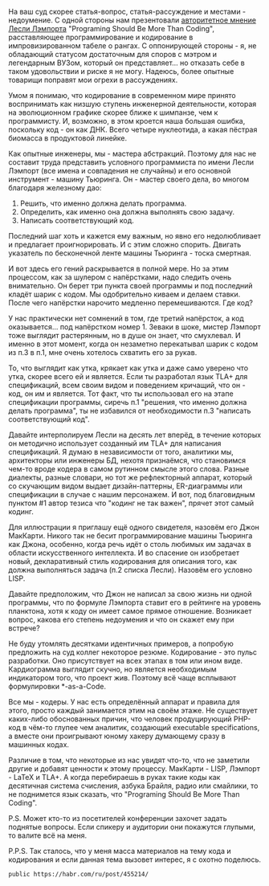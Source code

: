 На ваш суд скорее статья-вопрос, статья-рассуждение и местами - недоумение. С
одной стороны нам презентовали
[авторитетное мнение Лесли Лэмпорта](https://habr.com/ru/company/jugru/blog/454898/)
"Programing Should Be More Than Coding", расставляющее программирование и
кодирование в импровизированном табеле о рангах. С оппонирующей стороны - я, не
обладающий статусом достаточным для споров с мэтром и легендарным ВУЗом, который
он представляет... но отказать себе в таком удовольствии и риске я не могу.
Надеюсь, более опытные товарищи поправят мои огрехи в рассуждениях.

Умом я понимаю, что кодирование в современном мире принято воспринимать как
низшую ступень инженерной деятельности, которая на эволюционном графике скорее
ближе к шимпанзе, чем к программисту. И, возможно, в этом кроется наша большая
ошибка, поскольку код - он как ДНК. Всего четыре нуклеотида, а какая пёстрая
биомасса в продуктовой линейке.

Как опытные инженеры, мы - мастера абстракций. Поэтому для нас не составит труда
представить условного программиста по имени Лесли Лэмпорт (все имена и
совпадения не случайны) и его основной инструмент - машину Тьюринга. Он - мастер
своего дела, во многом благодаря железному дао:

1. Решить, что именно должна делать программа.
2. Определить, как именно она должна выполнять свою задачу.
3. Написать соответствующий код.

Последний шаг хоть и кажется ему важным, но явно его недолюбливает и предлагает
проигнорировать. И с этим сложно спорить. Двигать указатель по бесконечной ленте
машины Тьюринга - тоска смертная.

И вот здесь его гений раскрывается в полной мере. Но за этим процессом, как за
шулером с напёрстками, надо следить очень внимательно. Он берет три пункта своей
программы и под последний кладёт шарик с кодом. Мы одобрительно киваем и делаем
ставки. После чего напёрстки нарочито медленно перемешиваются. Где код?

У нас практически нет сомнений в том, где третий напёрсток, а код оказывается...
под напёрстком номер 1. Зеваки в шоке, мистер Лэмпорт тоже выглядит растерянным,
но в душе он знает, что смухлевал. И именно в этот момент, когда он незаметно
перекатывал шарик с кодом из п.3 в п.1, мне очень хотелось схватить его за
рукав.

То, что выглядит как утка, крякает как утка и даже само уверено что утка, скорее
всего ей и является. Если ты разработал язык TLA+ для спецификаций, всем своим
видом и поведением кричащий, что он - код, он им и является. Тот факт, что ты
использовал его на этапе спецификации программы, сиречь п.1 "решения, что именно
должна делать программа", ты не избавился от необходимости п.3 "написать
соответствующий код".

Давайте интерполируем Лесли на десять лет вперёд, в течение которых он методично
использует созданный им TLA+ для написания спецификаций. Я думаю в независимости
от того, аналитики мы, архитекторы или инженеры БД, нехотя признаёмся, что
становимся чем-то вроде кодера в самом рутинном смысле этого слова. Разные
диалекты, разные словари, но тот же рефлекторный аппарат, который со скучающим
видом выдает дизайн-паттерны, ER-диаграммы или спецификации в случае с нашим
персонажем. И вот, под благовидным пунктом #1 автор тезиса что "кодинг не так
важен", прячет этот самый кодинг.

Для иллюстрации я приглашу ещё одного свидетеля, назовём его Джон МакКарти.
Никого так не бесит программирование машины Тьюринга как Джона, особенно, когда
речь идёт о столь любимых им задачах в области искусственного интеллекта. И во
спасение он изобретает новый, декларативный стиль кодирования для описания того,
как должна выполняться задача (п.2 списка Лесли). Назовём его условно LISP.

Давайте предположим, что Джон не написал за свою жизнь ни одной программы, что
по формуле Лэмпорта ставит его в рейтинге на уровень планктона, хотя к коду он
имеет самое прямое отношение. Возникает вопрос, какова его степень недоумения и
что он скажет ему при встрече?

Не буду утомлять десятками идентичных примеров, а попробую предложить на суд
коллег некоторое резюме. Кодирование - это пульс разработки. Оно присутствует на
всех этапах в том или ином виде. Кардиограмма выглядит скучно, но является
необходимым индикатором того, что проект жив. Поэтому всё чаще всплывают
формулировки *-as-a-Code.

Все мы - кодеры. У нас есть определённый аппарат и правила для этого, просто
каждый занимается этим на своём этаже. Не существует каких-либо обоснованных
причин, что человек продуцирующий PHP-код в чём-то глупее чем аналитик,
создающий executable specifications, а вместе они проигрывают юному хакеру
думающему сразу в машинных кодах.

Различие в том, что некоторые из нас увидят что-то, что не заметили другие и
добавят ценности к этому процессу. МакКарти - LISP, Лэмпорт - LaTeX и TLA+.  А
когда перебираешь в руках такие коды как десятичная система счисления, азбука
Брайля, радио или смайлики, то не поднимется язык сказать, что "Programing
Should Be More Than Coding".

P.S. Может кто-то из посетителей конференции захочет задать поднятые вопросы.
Если спикеру и аудитории они покажутся глупыми, то валите всё на меня.

P.P.S. Так сталось, что у меня масса материалов на тему кода и кодирования и
если данная тема вызовет интерес, я с охотно поделюсь.

	public https://habr.com/ru/post/455214/
